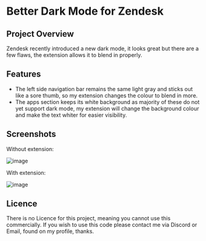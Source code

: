 # Better Dark Mode for Zendesk

## Project Overview

Zendesk recently introduced a new dark mode, it looks great but there are a few flaws, the extension allows it to blend in properly.

## Features

- The left side navigation bar remains the same light gray and sticks out like a sore thumb, so my extension changes the colour to blend in more.
- The apps section keeps its white background as majority of these do not yet support dark mode, my extension will change the background colour and make the text whiter for easier visibility.

## Screenshots

Without extension:

![image](https://github.com/user-attachments/assets/c1f93f5d-1ef3-4bbd-a24c-c94ff535d2dc)

With extension:

![image](https://github.com/user-attachments/assets/768378e9-6d3a-45c6-a0ae-460a260c98c2)


## Licence

There is no Licence for this project, meaning you cannot use this commercially.
If you wish to use this code please contact me via Discord or Email, found on my profile, thanks.
